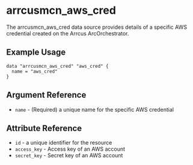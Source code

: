 # <resource name> arrcusmcn_aws_cred

The arrcusmcn_aws_cred data source provides details of a specific AWS credential created on the Arrcus ArcOrchestrator.

## Example Usage

```hcl
data "arrcusmcn_aws_cred" "aws_cred" {
  name = "aws_cred"
}
```

## Argument Reference

* `name` - (Required) a unique name for the specific AWS credential

## Attribute Reference

* `id` - a unique identifier for the resource
* `access_key` - Access key of an AWS account
* `secret_key` - Secret key of an AWS account
